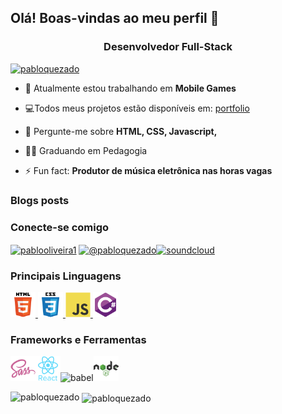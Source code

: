 ## Olá! Boas-vindas ao meu perfil 👋

<h3 align="center">Desenvolvedor Full-Stack</h3>

<p align="left"> <a href="https://github.com/ryo-ma/github-profile-trophy"><img src="https://github-profile-trophy.vercel.app/?username=pabloquezado" alt="pabloquezado" /></a> </p>

- 🔭 Atualmente estou trabalhando em **Mobile Games**

- 💻Todos meus projetos estão disponíveis em: [portfolio](portfolio)

- 💬 Pergunte-me sobre **HTML, CSS, Javascript,**

- 👨‍🏫 Graduando em Pedagogia

- ⚡ Fun fact: **Produtor de música eletrônica nas horas vagas**

### Blogs posts
<!-- BLOG-POST-LIST:START -->
<!-- BLOG-POST-LIST:END -->

<h3 align="left">Conecte-se comigo</h3>
<p align="left">
<a href="https://linkedin.com/in/pablooliveira1" target="blank"><img align="center" src="https://raw.githubusercontent.com/rahuldkjain/github-profile-readme-generator/master/src/images/icons/Social/linked-in-alt.svg" alt="pablooliveira1" height="30" width="40" /></a>
<a href="https://medium.com/@pabloquezado" target="blank"><img align="center" src="https://raw.githubusercontent.com/rahuldkjain/github-profile-readme-generator/master/src/images/icons/Social/medium.svg" alt="@pabloquezado" height="30" width="40" /></a><a href="https://soundcloud.com/arievilooficial" target="blank"><img align="center" src="https://cdn-icons-png.flaticon.com/256/2504/2504939.png" alt="soundcloud" height="30" width="40"/></a></p>

<h3 align="left">Principais Linguagens</h3>
<p align="left"><a href="https://www.w3.org/html/" target="_blank" rel="noreferrer"> <img src="https://raw.githubusercontent.com/devicons/devicon/master/icons/html5/html5-original-wordmark.svg" alt="html5" width="40" height="40"/> </a>  <a href="https://www.w3schools.com/css/" target="_blank" rel="noreferrer"> <img src="https://raw.githubusercontent.com/devicons/devicon/master/icons/css3/css3-original-wordmark.svg" alt="css3" width="40" height="40"/> </a> <a href="https://developer.mozilla.org/en-US/docs/Web/JavaScript" target="_blank" rel="noreferrer"> <img src="https://raw.githubusercontent.com/devicons/devicon/master/icons/javascript/javascript-original.svg" alt="javascript" width="40" height="40"/> <a href="https://www.w3schools.com/cs/" target="_blank" rel="noreferrer"> <img src="https://raw.githubusercontent.com/devicons/devicon/master/icons/csharp/csharp-original.svg" alt="csharp" width="40" height="40"/> </a>   </p>

<h3 align="left">Frameworks e Ferramentas</h3>
<p align="left"><img src="https://raw.githubusercontent.com/devicons/devicon/master/icons/sass/sass-original.svg" alt="sass" width="40" height="40"/><img src="https://raw.githubusercontent.com/devicons/devicon/master/icons/react/react-original-wordmark.svg" alt="react" width="40" height="40"/><img src="https://www.vectorlogo.zone/logos/babeljs/babeljs-icon.svg" alt="babel" width="40" height="40"/><img src="https://raw.githubusercontent.com/devicons/devicon/master/icons/nodejs/nodejs-original-wordmark.svg" alt="nodejs" width="40" height="40"/></p>

<p><img align="left" src="https://github-readme-stats.vercel.app/api/top-langs?username=pabloquezado&show_icons=true&locale=en&layout=compact" alt="pabloquezado" /></p>

<p>&nbsp;<img align="center" src="https://github-readme-stats.vercel.app/api?username=pabloquezado&show_icons=true&locale=en" alt="pabloquezado" /></p>


